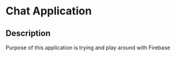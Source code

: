 # Chat Application

## Description

Purpose of this application is trying and play around with Firebase
